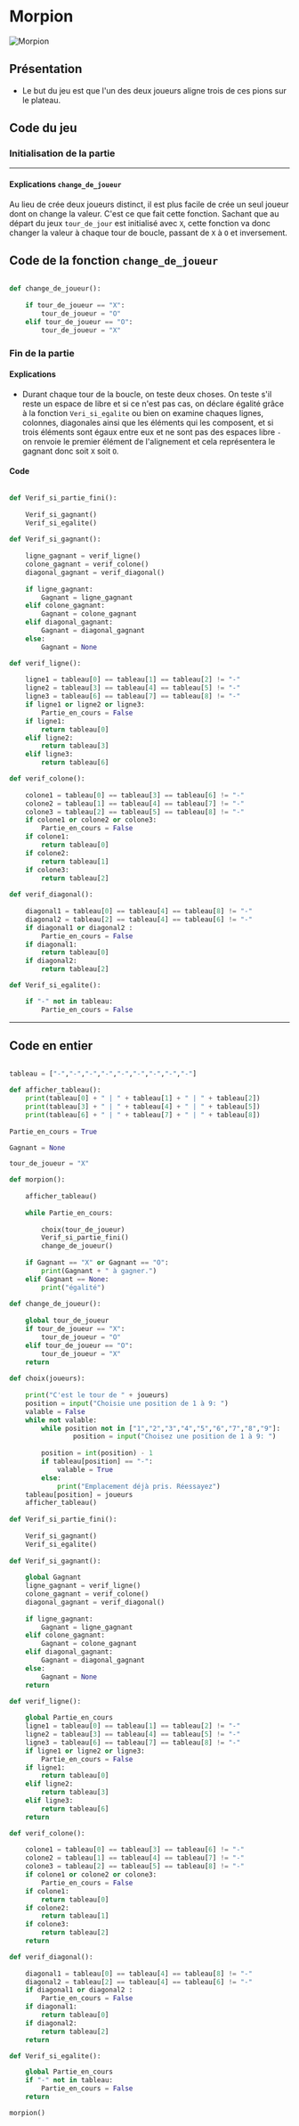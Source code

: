 # Morpion

![Morpion](https://th.bing.com/th/id/OIP.KBkXeSm43Lk9cNHlxEcA6QAAAA?w=161&h=169&c=7&r=0&o=5&dpr=1.3&pid=1.7)

## Présentation

- Le but du jeu est que l'un des deux joueurs aligne trois de ces pions sur le plateau.

## Code du jeu

### Initialisation de la partie

---

#### Explications `change_de_joueur`

Au lieu de crée deux joueurs distinct, il est plus facile de crée un seul joueur dont on change la valeur. C'est ce que fait cette fonction. Sachant que au départ du jeux `tour_de_jour` est initialisé avec `X`, cette fonction va donc changer la valeur à chaque tour de boucle, passant de `X` à `O` et inversement.

## Code de la fonction `change_de_joueur` 

```python

def change_de_joueur():
    
    if tour_de_joueur == "X":
        tour_de_joueur = "O"
    elif tour_de_joueur == "O":
        tour_de_joueur = "X"

```

### Fin de la partie

#### Explications

- Durant chaque tour de la boucle, on teste deux choses. On teste s'il reste un espace de libre et si ce n'est pas cas, on déclare égalité grâce à la fonction `Veri_si_egalite` ou bien on examine chaques lignes, colonnes, diagonales ainsi que les éléments qui les composent, et si trois éléments sont égaux entre eux et ne sont pas des espaces libre `-` on renvoie le premier élément de l'alignement et cela représentera le gagnant donc soit `X` soit `O`.

#### Code

```python

def Verif_si_partie_fini():
    
    Verif_si_gagnant()
    Verif_si_egalite()
    
def Verif_si_gagnant():
    
    ligne_gagnant = verif_ligne()
    colone_gagnant = verif_colone()
    diagonal_gagnant = verif_diagonal()
    
    if ligne_gagnant:
        Gagnant = ligne_gagnant
    elif colone_gagnant:
        Gagnant = colone_gagnant
    elif diagonal_gagnant:
        Gagnant = diagonal_gagnant
    else:
        Gagnant = None

def verif_ligne():
    
    ligne1 = tableau[0] == tableau[1] == tableau[2] != "-"
    ligne2 = tableau[3] == tableau[4] == tableau[5] != "-"
    ligne3 = tableau[6] == tableau[7] == tableau[8] != "-"
    if ligne1 or ligne2 or ligne3:
        Partie_en_cours = False
    if ligne1:
        return tableau[0]
    elif ligne2:
        return tableau[3]
    elif ligne3:
        return tableau[6]

def verif_colone():
    
    colone1 = tableau[0] == tableau[3] == tableau[6] != "-"
    colone2 = tableau[1] == tableau[4] == tableau[7] != "-"
    colone3 = tableau[2] == tableau[5] == tableau[8] != "-"
    if colone1 or colone2 or colone3:
        Partie_en_cours = False
    if colone1:
        return tableau[0]
    if colone2:
        return tableau[1]
    if colone3:
        return tableau[2]
        
def verif_diagonal():
    
    diagonal1 = tableau[0] == tableau[4] == tableau[8] != "-"
    diagonal2 = tableau[2] == tableau[4] == tableau[6] != "-"
    if diagonal1 or diagonal2 :
        Partie_en_cours = False
    if diagonal1:
        return tableau[0]
    if diagonal2:
        return tableau[2]

def Verif_si_egalite():

    if "-" not in tableau:
        Partie_en_cours = False
```
---

## Code en entier

```python

tableau = ["-","-","-","-","-","-","-","-","-"]

def afficher_tableau():
    print(tableau[0] + " | " + tableau[1] + " | " + tableau[2])
    print(tableau[3] + " | " + tableau[4] + " | " + tableau[5])
    print(tableau[6] + " | " + tableau[7] + " | " + tableau[8])
    
Partie_en_cours = True

Gagnant = None

tour_de_joueur = "X"

def morpion():
    
    afficher_tableau()
    
    while Partie_en_cours:
        
        choix(tour_de_joueur)
        Verif_si_partie_fini()
        change_de_joueur()
        
    if Gagnant == "X" or Gagnant == "O":
        print(Gagnant + " à gagner.")
    elif Gagnant == None:
        print("égalité")
    
def change_de_joueur():
    
    global tour_de_joueur
    if tour_de_joueur == "X":
        tour_de_joueur = "O"
    elif tour_de_joueur == "O":
        tour_de_joueur = "X"
    return    
    
def choix(joueurs):
    
    print("C'est le tour de " + joueurs)
    position = input("Choisie une position de 1 à 9: ")
    valable = False
    while not valable:
        while position not in ["1","2","3","4","5","6","7","8","9"]:
                position = input("Choisez une position de 1 à 9: ")
        
        position = int(position) - 1
        if tableau[position] == "-":
            valable = True
        else:
            print("Emplacement déjà pris. Réessayez")
    tableau[position] = joueurs
    afficher_tableau()
    
def Verif_si_partie_fini():
    
    Verif_si_gagnant()
    Verif_si_egalite()
    
def Verif_si_gagnant():
    
    global Gagnant
    ligne_gagnant = verif_ligne()
    colone_gagnant = verif_colone()
    diagonal_gagnant = verif_diagonal()
    
    if ligne_gagnant:
        Gagnant = ligne_gagnant
    elif colone_gagnant:
        Gagnant = colone_gagnant
    elif diagonal_gagnant:
        Gagnant = diagonal_gagnant
    else:
        Gagnant = None
    return

def verif_ligne():
    
    global Partie_en_cours
    ligne1 = tableau[0] == tableau[1] == tableau[2] != "-"
    ligne2 = tableau[3] == tableau[4] == tableau[5] != "-"
    ligne3 = tableau[6] == tableau[7] == tableau[8] != "-"
    if ligne1 or ligne2 or ligne3:
        Partie_en_cours = False
    if ligne1:
        return tableau[0]
    elif ligne2:
        return tableau[3]
    elif ligne3:
        return tableau[6]
    return

def verif_colone():
    
    colone1 = tableau[0] == tableau[3] == tableau[6] != "-"
    colone2 = tableau[1] == tableau[4] == tableau[7] != "-"
    colone3 = tableau[2] == tableau[5] == tableau[8] != "-"
    if colone1 or colone2 or colone3:
        Partie_en_cours = False
    if colone1:
        return tableau[0]
    if colone2:
        return tableau[1]
    if colone3:
        return tableau[2]
    return

def verif_diagonal():
    
    diagonal1 = tableau[0] == tableau[4] == tableau[8] != "-"
    diagonal2 = tableau[2] == tableau[4] == tableau[6] != "-"
    if diagonal1 or diagonal2 :
        Partie_en_cours = False
    if diagonal1:
        return tableau[0]
    if diagonal2:
        return tableau[2]
    return

def Verif_si_egalite():

    global Partie_en_cours
    if "-" not in tableau:
        Partie_en_cours = False
    return

morpion()
```
